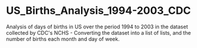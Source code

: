 # US_Births_Analysis_1994-2003_CDC
Analysis of days of births in US over the period 1994 to 2003 in the dataset collected by CDC's NCHS - Converting the dataset into a list of lists, and the number of births each month and day of week.

